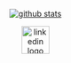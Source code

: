 <div align="center">
  
 [![github stats](https://bad-apple-github-readme.vercel.app/api?username=elizabethharasymiw&show_icons=true&count_private=true&line_height=20&icon_color=00b3ff&theme=blue-green&title_color=00b3ff)](#)

</div>

<div align="center">
  <a href="https://www.linkedin.com/in/elizabeth-ann-harasymiw-5341591b4/" target="_blank">
  <img src="https://img.shields.io/static/v1?message=LinkedIn&logo=linkedin&label=&color=0077B5&logoColor=white&labelColor=&style=for-the-badge" height="50" alt="linkedin logo"  />
  </a>
</div>


<!--
**elizabethharasymiw/elizabethharasymiw** is a ✨ _special_ ✨ repository because its `README.md` (this file) appears on your GitHub profile.

 [![current streak](https://streak-stats.demolab.com/?user=elizabethharasymiw&count_private=true&theme=blue-green&title_color=00b3ff)](#)

[![Top languages](https://github-readme-mwendwa.vercel.app/api/top-langs/?username=elizabethharasymiw&layout=compact&count_private=true&theme=blue-green&title_color=00b3ff)](#)

-->
